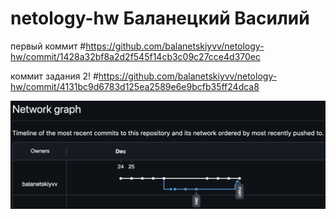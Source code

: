 # netology-hw Баланецкий Василий
первый коммит #https://github.com/balanetskiyvv/netology-hw/commit/1428a32bf8a2d2f545f14cb3c09c27cce4d370ec

коммит задания 2! #https://github.com/balanetskiyvv/netology-hw/commit/4131bc9d6783d125ea2589e6e9bcfb35ff24dca8

![img](img/IMG001.png)
